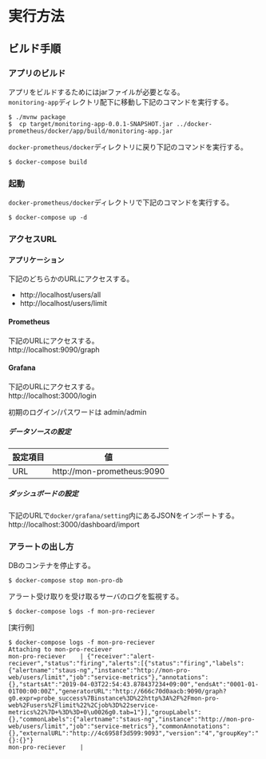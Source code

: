 # 実行方法

## ビルド手順
### アプリのビルド
アプリをビルドするためにはjarファイルが必要となる。  
`monitoring-app`ディレクトリ配下に移動し下記のコマンドを実行する。  

```
$ ./mvnw package
$  cp target/monitoring-app-0.0.1-SNAPSHOT.jar ../docker-prometheus/docker/app/build/monitoring-app.jar
```

`docker-prometheus/docker`ディレクトリに戻り下記のコマンドを実行する。

```
$ docker-compose build
```

### 起動
`docker-prometheus/docker`ディレクトリで下記のコマンドを実行する。

```
$ docker-compose up -d
```

### アクセスURL
#### アプリケーション
下記のどちらかのURLにアクセスする。

- http://localhost/users/all
- http://localhost/users/limit

#### Prometheus
下記のURLにアクセスする。  
http://localhost:9090/graph

#### Grafana
下記のURLにアクセスする。  
http://localhost:3000/login  

初期のログイン/パスワードは admin/admin

##### データソースの設定

|設定項目|値|
|--|--|
|URL|http://mon-prometheus:9090|

##### ダッシュボードの設定
下記のURLで`docker/grafana/setting`内にあるJSONをインポートする。
http://localhost:3000/dashboard/import

### アラートの出し方
DBのコンテナを停止する。
```
$ docker-compose stop mon-pro-db
```
アラート受け取りを受け取るサーバのログを監視する。
```
$ docker-compose logs -f mon-pro-reciever
```

[実行例]
```
$ docker-compose logs -f mon-pro-reciever
Attaching to mon-pro-reciever
mon-pro-reciever    | {"receiver":"alert-reciever","status":"firing","alerts":[{"status":"firing","labels":{"alertname":"staus-ng","instance":"http://mon-pro-web/users/limit","job":"service-metrics"},"annotations":{},"startsAt":"2019-04-03T22:54:43.878437234+09:00","endsAt":"0001-01-01T00:00:00Z","generatorURL":"http://666c70d0aacb:9090/graph?g0.expr=probe_success%7Binstance%3D%22http%3A%2F%2Fmon-pro-web%2Fusers%2Flimit%22%2Cjob%3D%22service-metrics%22%7D+%3D%3D+0\u0026g0.tab=1"}],"groupLabels":{},"commonLabels":{"alertname":"staus-ng","instance":"http://mon-pro-web/users/limit","job":"service-metrics"},"commonAnnotations":{},"externalURL":"http://4c6958f3d599:9093","version":"4","groupKey":"{}:{}"}
mon-pro-reciever    |
```